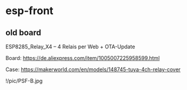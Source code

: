 # esp-front

## old board

ESP8285_Relay_X4 – 4 Relais per Web + OTA-Update

Board: https://de.aliexpress.com/item/1005007225958599.html

Case: https://makerworld.com/en/models/148745-tuya-4ch-relay-cover

!/pic/PSF-B.jpg